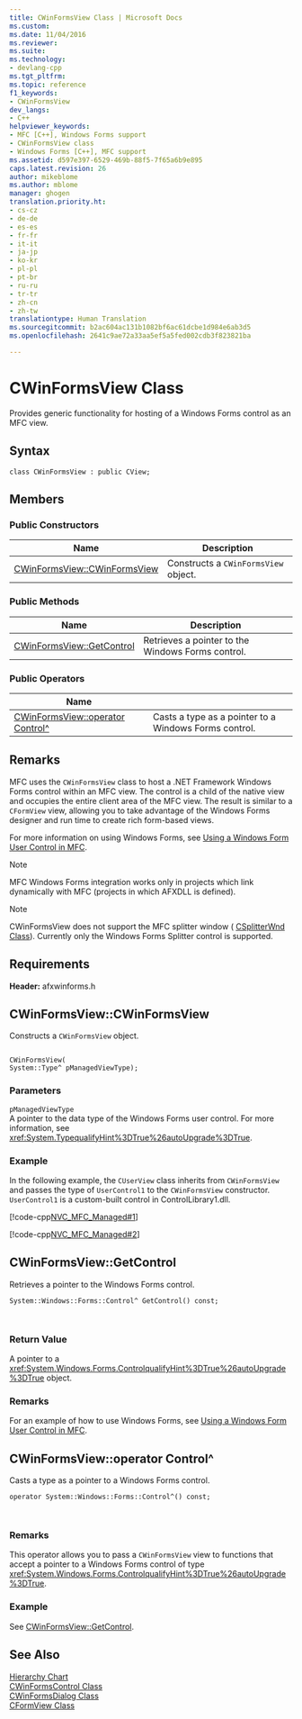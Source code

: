 ```yaml
---
title: CWinFormsView Class | Microsoft Docs
ms.custom: 
ms.date: 11/04/2016
ms.reviewer: 
ms.suite: 
ms.technology:
- devlang-cpp
ms.tgt_pltfrm: 
ms.topic: reference
f1_keywords:
- CWinFormsView
dev_langs:
- C++
helpviewer_keywords:
- MFC [C++], Windows Forms support
- CWinFormsView class
- Windows Forms [C++], MFC support
ms.assetid: d597e397-6529-469b-88f5-7f65a6b9e895
caps.latest.revision: 26
author: mikeblome
ms.author: mblome
manager: ghogen
translation.priority.ht:
- cs-cz
- de-de
- es-es
- fr-fr
- it-it
- ja-jp
- ko-kr
- pl-pl
- pt-br
- ru-ru
- tr-tr
- zh-cn
- zh-tw
translationtype: Human Translation
ms.sourcegitcommit: b2ac604ac131b1082bf6ac61dcbe1d984e6ab3d5
ms.openlocfilehash: 2641c9ae72a33aa5ef5a5fed002cdb3f823821ba

---
```

# CWinFormsView Class
Provides generic functionality for hosting of a Windows Forms control as an MFC view.  
  
## Syntax  
  
```  
class CWinFormsView : public CView;  
```  
  
## Members  
  
### Public Constructors  
  
|Name|Description|  
|----------|-----------------|  
|[CWinFormsView::CWinFormsView](#cwinformsview__cwinformsview)|Constructs a `CWinFormsView` object.|  
  
### Public Methods  
  
|Name|Description|  
|----------|-----------------|  
|[CWinFormsView::GetControl](#cwinformsview__getcontrol)|Retrieves a pointer to the Windows Forms control.|  
  
### Public Operators  
  
|Name||  
|----------|-|  
|[CWinFormsView::operator Control^](#cwinformsview__operator_control)|Casts a type as a pointer to a Windows Forms control.|  
  
## Remarks  
 MFC uses the `CWinFormsView` class to host a .NET Framework Windows Forms control within an MFC view. The control is a child of the native view and occupies the entire client area of the MFC view. The result is similar to a `CFormView` view, allowing you to take advantage of the Windows Forms designer and run time to create rich form-based views.  
  
 For more information on using Windows Forms, see [Using a Windows Form User Control in MFC](../../dotnet/using-a-windows-form-user-control-in-mfc.md).  
  
> [!NOTE]
>  MFC Windows Forms integration works only in projects which link dynamically with MFC (projects in which AFXDLL is defined).  
  
> [!NOTE]
>  CWinFormsView does not support the MFC splitter window ( [CSplitterWnd Class](../../mfc/reference/csplitterwnd-class.md)). Currently only the Windows Forms Splitter control is supported.  
  
## Requirements  
 **Header:** afxwinforms.h  
  
##  <a name="cwinformsview__cwinformsview"></a>  CWinFormsView::CWinFormsView  
 Constructs a `CWinFormsView` object.  
  
```  
 
CWinFormsView(
System::Type^ pManagedViewType);
```  
  
### Parameters  
 `pManagedViewType`  
 A pointer to the data type of the Windows Forms user control. For more information, see <xref:System.TypequalifyHint%3DTrue%26autoUpgrade%3DTrue>.  
  
### Example  
 In the following example, the `CUserView` class inherits from `CWinFormsView` and passes the type of `UserControl1` to the `CWinFormsView` constructor. `UserControl1` is a custom-built control in ControlLibrary1.dll.  
  
 [!code-cpp[NVC_MFC_Managed#1](../../mfc/reference/codesnippet/cpp/cwinformsview-class_1.h)]  
  
 [!code-cpp[NVC_MFC_Managed#2](../../mfc/reference/codesnippet/cpp/cwinformsview-class_2.cpp)]  
  
##  <a name="cwinformsview__getcontrol"></a>  CWinFormsView::GetControl  
 Retrieves a pointer to the Windows Forms control.  
  
```  
System::Windows::Forms::Control^ GetControl() const;

 
```  
  
### Return Value  
 A pointer to a <xref:System.Windows.Forms.ControlqualifyHint%3DTrue%26autoUpgrade%3DTrue> object.  
  
### Remarks  
 For an example of how to use Windows Forms, see [Using a Windows Form User Control in MFC](../../dotnet/using-a-windows-form-user-control-in-mfc.md).  
  
##  <a name="cwinformsview__operator_control"></a>  CWinFormsView::operator Control^  
 Casts a type as a pointer to a Windows Forms control.  
  
```  
operator System::Windows::Forms::Control^() const;

 
```  
  
### Remarks  
 This operator allows you to pass a `CWinFormsView` view to functions that accept a pointer to a Windows Forms control of type <xref:System.Windows.Forms.ControlqualifyHint%3DTrue%26autoUpgrade%3DTrue>.  
  
### Example  
  See [CWinFormsView::GetControl](#cwinformsview__getcontrol).  
  
## See Also  
 [Hierarchy Chart](../../mfc/hierarchy-chart.md)   
 [CWinFormsControl Class](../../mfc/reference/cwinformscontrol-class.md)   
 [CWinFormsDialog Class](../../mfc/reference/cwinformsdialog-class.md)   
 [CFormView Class](../../mfc/reference/cformview-class.md)



<!--HONumber=Jan17_HO2-->


